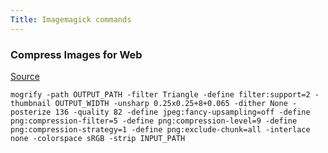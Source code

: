 ```yaml
---
Title: Imagemagick commands
---
```


### Compress Images for Web

[Source](https://www.smashingmagazine.com/2015/06/efficient-image-resizing-with-imagemagick/)

```
mogrify -path OUTPUT_PATH -filter Triangle -define filter:support=2 -thumbnail OUTPUT_WIDTH -unsharp 0.25x0.25+8+0.065 -dither None -posterize 136 -quality 82 -define jpeg:fancy-upsampling=off -define png:compression-filter=5 -define png:compression-level=9 -define png:compression-strategy=1 -define png:exclude-chunk=all -interlace none -colorspace sRGB -strip INPUT_PATH
```
